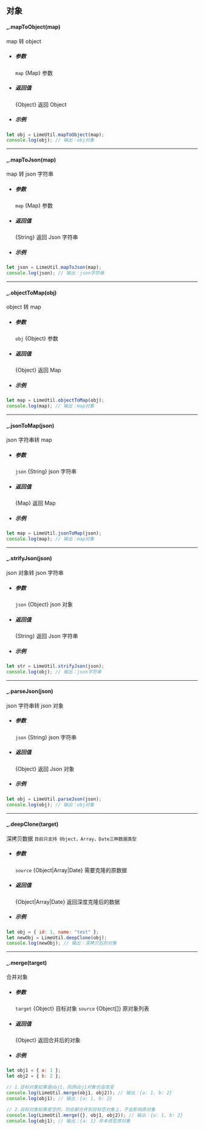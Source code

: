 ## 对象

#### \_.mapToObject(map)

map 转 object

- ##### 参数

  `map` {Map} 参数

- ##### 返回值

  {Object} 返回 Object

- ##### 示例

```javascript
let obj = LimeUtil.mapToObject(map);
console.log(obj); // 输出：obj对象
```

---

#### \_.mapToJson(map)

map 转 json 字符串

- ##### 参数

  `map` {Map} 参数

- ##### 返回值

  {String} 返回 Json 字符串

- ##### 示例

```javascript
let json = LimeUtil.mapToJson(map);
console.log(json); // 输出：json字符串
```

---

#### \_.objectToMap(obj)

object 转 map

- ##### 参数

  `obj` {Object} 参数

- ##### 返回值

  {Object} 返回 Map

- ##### 示例

```javascript
let map = LimeUtil.objectToMap(obj);
console.log(map); // 输出：map对象
```

---

#### \_.jsonToMap(json)

json 字符串转 map

- ##### 参数

  `json` {String} json 字符串

- ##### 返回值

  {Map} 返回 Map

- ##### 示例

```javascript
let map = LimeUtil.jsonToMap(json);
console.log(map); // 输出：map对象
```

---

#### \_.strifyJson(json)

json 对象转 json 字符串

- ##### 参数

  `json` {Object} json 对象

- ##### 返回值

  {String} 返回 Json 字符串

- ##### 示例

```javascript
let str = LimeUtil.strifyJson(json);
console.log(obj); // 输出：json字符串
```

---

#### \_.parseJson(json)

json 字符串转 json 对象

- ##### 参数

  `json` {String} json 字符串

- ##### 返回值

  {Object} 返回 Json 对象

- ##### 示例

```javascript
let obj = LimeUtil.parseJson(json);
console.log(obj); // 输出：obj对象
```

---

#### \_.deepClone(target)

深拷贝数据
`目前只支持 Object，Array，Date三种数据类型`

- ##### 参数

  `source` {Object|Array|Date} 需要克隆的原数据

- ##### 返回值

  {Object|Array|Date} 返回深度克隆后的数据

- ##### 示例

```javascript
let obj = { id: 1, name: "test" };
let newObj = LimeUtil.deepClone(obj);
console.log(newObj); // 输出：深拷贝后的对象
```

---

#### \_.merge(target)

合并对象

- ##### 参数

  `target` {Object} 目标对象
  `source` {Object[]} 原对象列表

- ##### 返回值

  {Object} 返回合并后的对象

- ##### 示例

```javascript
let obj1 = { a: 1 };
let obj2 = { b: 2 };

// 1.目标对象如果是obj1，则原obj1对象也会改变
console.log(LimeUtil.merge(obj1, obj2)); // 输出：{a: 1, b: 2}
console.log(obj1); // 输出：{a: 1, b: 2}

// 2.目标对象如果是空的，则会都合并到目标空对象上，不会影响原对象
console.log(LimeUtil.merge({}, obj1, obj2)); // 输出：{a: 1, b: 2}
console.log(obj1); // 输出：{a: 1} 并未改变原对象
```
